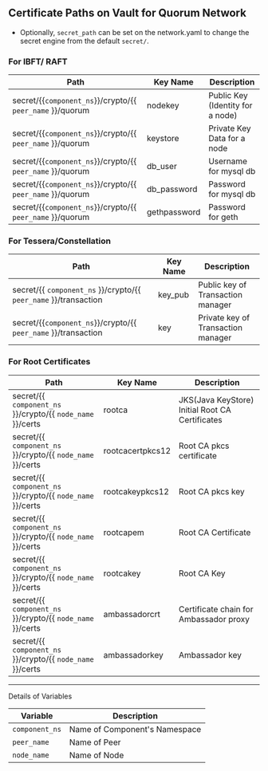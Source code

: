 Certificate Paths on Vault for Quorum Network
---------------------------------------------

* Optionally, `secret_path` can be set on the network.yaml to change the secret engine from the default `secret/`.

### For IBFT/ RAFT

| Path                                                                              | Key Name               | Description         |
|-----------------------------------------------------------------------------------|-------------------------------|--------------|
| secret/{{`component_ns`}}/crypto/{{ `peer_name` }}/quorum                         | nodekey                       | Public Key (Identity for a node)   |
| secret/{{`component_ns`}}/crypto/{{ `peer_name` }}/quorum                         | keystore                      | Private Key Data for a node |
| secret/{{`component_ns`}}/crypto/{{ `peer_name` }}/quorum                         | db_user                       | Username for mysql db     |
| secret/{{`component_ns`}}/crypto/{{ `peer_name` }}/quorum                         | db_password                   | Password for mysql db     |
| secret/{{`component_ns`}}/crypto/{{ `peer_name` }}/quorum                         | gethpassword                   | Password for geth    |



### For Tessera/Constellation

| Path                                                                           | Key Name               | Description         |
|--------------------------------------------------------------------------------|-------------------------------|--------------|
| secret/{{ `component_ns` }}/crypto/{{ `peer_name` }}/transaction               | key_pub                        | Public key of Transaction manager |
| secret/{{`component_ns`}}/crypto/{{ `peer_name` }}/transaction                 | key                            | Private key of Transaction manager |


### For Root Certificates

| Path                                                                         | Key Name                 | Description         |
|------------------------------------------------------------------------------|-------------------------------|--------------|
| secret/{{ `component_ns` }}/crypto/{{ `node_name` }}/certs                       | rootca                          |  JKS(Java KeyStore) Initial Root CA Certificates  |
| secret/{{ `component_ns` }}/crypto/{{ `node_name` }}/certs                       | rootcacertpkcs12                |  Root CA pkcs certificate  |
| secret/{{ `component_ns` }}/crypto/{{ `node_name` }}/certs                       | rootcakeypkcs12                 |  Root CA pkcs key  |
| secret/{{ `component_ns` }}/crypto/{{ `node_name` }}/certs                       | rootcapem                       |  Root CA Certificate  |
| secret/{{ `component_ns` }}/crypto/{{ `node_name` }}/certs                       | rootcakey                       |  Root CA Key  |
| secret/{{ `component_ns` }}/crypto/{{ `node_name` }}/certs                       | ambassadorcrt                   |  Certificate chain for Ambassador proxy  |
| secret/{{ `component_ns` }}/crypto/{{ `node_name` }}/certs                       | ambassadorkey                   |  Ambassador key  |

------------------------------------------------------------------------------------------------


Details of Variables

| Variable | Description |
|-------------------------------|--------------|
|`component_ns` | Name of Component's Namespace |
|`peer_name` | Name of Peer  | 
|`node_name` | Name of Node  |
